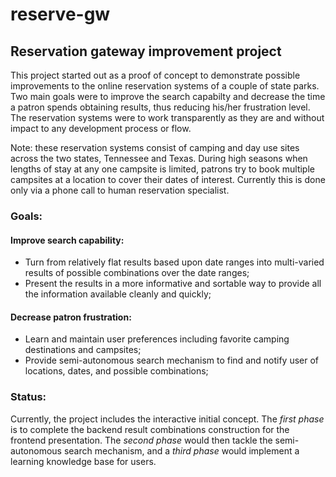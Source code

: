 # reserve-gw
## Reservation gateway improvement project

This project started out as a proof of concept to demonstrate possible improvements
to the online reservation systems of a couple of state parks. Two main goals were to
improve the search capabilty and decrease the time a patron spends obtaining results,
thus reducing his/her frustration level. The reservation systems were to work
transparently as they are and without impact to any development process or flow.

Note: these reservation systems consist of camping and day use sites across the two states,
Tennessee and Texas. During high seasons when lengths of stay at any one campsite is limited,
patrons try to book multiple campsites at a location to cover their dates of interest.
Currently this is done only via a phone call to human reservation specialist.

### Goals:
#### Improve search capability:
+ Turn from relatively flat results based upon date ranges into multi-varied results of possible combinations over the date ranges;
+ Present the results in a more informative and sortable way to provide all the information available cleanly and quickly;

#### Decrease patron frustration:
+ Learn and maintain user preferences including favorite camping destinations and campsites;
+ Provide semi-autonomous search mechanism to find and notify user of locations, dates, and possible combinations;

### Status:
Currently, the project includes the interactive initial concept. The _first phase_ is to complete the backend result combinations construction for the frontend presentation. The _second phase_ would then tackle the semi-autonomous search mechanism, and a _third phase_ would implement a 
learning knowledge base for users.
